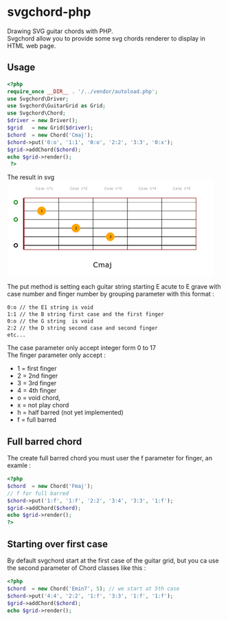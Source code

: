 # svgchord-php
Drawing SVG guitar chords with PHP.  
Svgchord allow you to provide some svg chords renderer to display in HTML web page.

## Usage
```php
<?php
require_once __DIR__ . '/../vendor/autoload.php';
use Svgchord\Driver;
use Svgchord\GuitarGrid as Grid;
use Svgchord\Chord;
$driver = new Driver();
$grid   = new Grid($driver);
$chord  = new Chord('Cmaj');
$chord->put('0:o', '1:1', '0:o', '2:2', '3:3', '0:x');
$grid->addChord($chord);
echo $grid->render();
 ?>
```
The result in svg  
![Screenshot](assets/Cmaj.png)

The put method is setting each guitar string starting E acute to E grave with case number and finger number by grouping parameter with this format :

```
0:o // the E1 string is void
1:1 // the B string first case and the first finger
0:o // the G string  is void
2:2 // the D string second case and second finger
etc...
```
The case parameter only accept integer form 0 to 17  
The finger parameter only accept :  
 * 1 = first finger
 * 2 = 2nd finger
 * 3 = 3rd finger
 * 4 = 4th finger
 * o = void chord,
 * x = not play chord
 * h = half barred (not yet implemented)
 * f = full barred

## Full barred chord
The create full barred chord you must user the f parameter for finger, an examle :

```php
<?php
$chord  = new Chord('Fmaj');
// f for full barred
$chord->put('1:f', '1:f', '2:2', '3:4', '3:3', '1:f');
$grid->addChord($chord);
echo $grid->render();
?>
```
## Starting over first case
By default svgchord start at the first case of the guitar grid, but you ca use the second parameter of Chord classes like this :
```php
<?php
$chord  = new Chord('Emin7', 5); // we start at 5th case
$chord->put('4:4', '2:2', '1:f', '3:3', '1:f', '1:f');
$grid->addChord($chord);
echo $grid->render();
 ```
